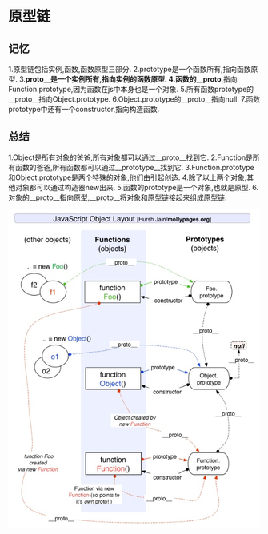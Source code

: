 # 原型链

## 记忆
1.原型链包括实例,函数,函数原型三部分.
2.prototype是一个函数所有,指向函数原型.
3.__proto__是一个实例所有,指向实例的函数原型.
4.函数的__proto__,指向Function.prototype,因为函数在js中本身也是一个对象.
5.所有函数prototype的__proto__指向Object.prototype.
6.Object.prototype的__proto__指向null.
7.函数prototype中还有一个constructor,指向构造函数.

## 总结
1.Object是所有对象的爸爸,所有对象都可以通过__proto__找到它.
2.Function是所有函数的爸爸,所有函数都可以通过__prototype__找到它.
3.Function.prototype和Object.prototype是两个特殊的对象,他们由引起创造.
4.除了以上两个对象,其他对象都可以通过构造器new出来.
5.函数的prototype是一个对象,也就是原型.
6.对象的__proto__指向原型,__proto__将对象和原型链接起来组成原型链.

![原型链](./原型链.png)